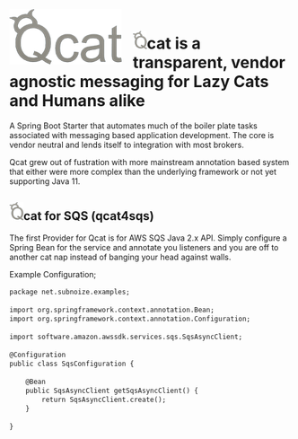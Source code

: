 <div style="text-align:center;float:left; margin-right: 20px;"><img src="q/q-200.png" alt="Qcat is fat and lazy like me"/></div>

# <img src="q/Q-logo-32.png" alt="Qcat is fat and lazy like me" />cat is a transparent, vendor agnostic messaging for Lazy Cats and Humans alike


A Spring Boot Starter that automates much of the boiler plate tasks associated with messaging based application development. The core is vendor neutral and lends itself to integration with most brokers.

Qcat grew out of fustration with more mainstream annotation based system that either were more complex than the underlying framework or not yet supporting Java 11.

## <img src="q/Q-logo-32.png" alt="Qcat is fat and lazy like me" />cat for SQS (qcat4sqs)

The first Provider for Qcat is for AWS SQS Java 2.x API. Simply configure a Spring Bean for the service and annotate you listeners and you are off to another cat nap instead of banging your head against walls.

Example Configuration;

```
package net.subnoize.examples;

import org.springframework.context.annotation.Bean;
import org.springframework.context.annotation.Configuration;

import software.amazon.awssdk.services.sqs.SqsAsyncClient;

@Configuration
public class SqsConfiguration {
	
	@Bean
	public SqsAsyncClient getSqsAsyncClient() {
		return SqsAsyncClient.create();
	}
	
}
```